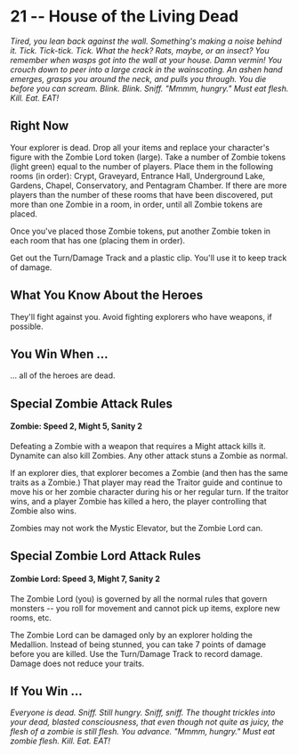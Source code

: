 # 21 -- House of the Living Dead

_Tired, you lean back against the wall. Something's making a noise behind it. Tick. Tick-tick. Tick._
_What the heck? Rats, maybe, or an insect? You remember when wasps got into the wall at your house. Damn vermin! You crouch down to peer into a large crack in the wainscoting. An ashen hand emerges, grasps you around the neck, and pulls you through. You die before you can scream._
_Blink. Blink. Sniff. "Mmmm, hungry." Must eat flesh. Kill. Eat. EAT!_

## Right Now

Your explorer is dead. Drop all your items and replace your character's figure with the Zombie Lord token (large). Take a number of Zombie tokens (light green) equal to the number of players. Place them in the following rooms (in order): Crypt, Graveyard, Entrance Hall, Underground Lake, Gardens, Chapel, Conservatory, and Pentagram Chamber. If there are more players than the number of these rooms that have been discovered, put more than one Zombie in a room, in order, until all Zombie tokens are placed.

Once you've placed those Zombie tokens, put another Zombie token in each room that has one (placing them in order).

Get out the Turn/Damage Track and a plastic clip. You'll use it to keep track of damage.

## What You Know About the Heroes

They'll fight against you. Avoid fighting explorers who have weapons, if possible.

## You Win When ...

... all of the heroes are dead.

## Special Zombie Attack Rules

#### Zombie: Speed 2, Might 5, Sanity 2

Defeating a Zombie with a weapon that requires a Might attack kills it. Dynamite can also kill Zombies. Any other attack stuns a Zombie as normal.

If an explorer dies, that explorer becomes a Zombie (and then has the same traits as a Zombie.) That player may read the Traitor guide and continue to move his or her zombie character during his or her regular turn. If the traitor wins, and a player Zombie has killed a hero, the player controlling that Zombie also wins.

Zombies may not work the Mystic Elevator, but the Zombie Lord can.

## Special Zombie Lord Attack Rules

#### Zombie Lord: Speed 3, Might 7, Sanity 2

The Zombie Lord (you) is governed by all the normal rules that govern monsters -- you roll for movement and cannot pick up items, explore new rooms, etc.

The Zombie Lord can be damaged only by an explorer holding the Medallion. Instead of being stunned, you can take 7 points of damage before you are killed. Use the Turn/Damage Track to record damage. Damage does not reduce your traits.

## If You Win ...

_Everyone is dead. Sniff. Still hungry. Sniff, sniff. The thought trickles into your dead, blasted consciousness, that even though not quite as juicy, the flesh of a zombie is still flesh._
_You advance. "Mmmm, hungry." Must eat zombie flesh. Kill. Eat. EAT!_
